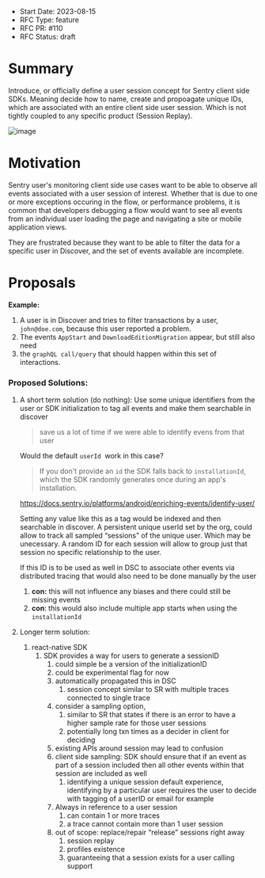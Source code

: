 - Start Date: 2023-08-15
- RFC Type: feature
- RFC PR: #110
- RFC Status: draft

# Summary

Introduce, or officially define a user session concept for Sentry client side SDKs. Meaning decide how to name, create and propoagate unique IDs,
which are associated with an entire client side user session. Which is not tightly coupled to any specific product (Session Replay).

![image](https://github.com/getsentry/rfcs/assets/47563310/b1d52974-4c4f-424d-a2c4-509e0d670294)


# Motivation

Sentry user's monitoring client side use cases want to be able to observe all events associated with a user session of interest.
Whether that is due to one or more exceptions occuring in the flow, or performance problems, it is common that developers debugging a flow
would want to see all events from an individual user loading the page and navigating a site or mobile application views. 

They are frustrated because they want to be able to filter the data for a specific user in Discover, 
and the set of events available are incomplete.

# Proposals

**Example:**

1. A user is in Discover and tries to filter transactions by a user, `john@doe.com`, because this user reported a problem.
2. The events `AppStart` and `DownloadEditionMigration` appear, but still also need
3. the `graphQL call/query` that should happen within this set of interactions.

### Proposed Solutions:

1. A short term solution (do nothing): Use some unique identifiers from the user or SDK initialization to tag all events and make them
   searchable in discover
    
    > save us a lot of time if we were able to identify evens from that user
    > 
    
    Would the default `userId`  work in this case?
    
    > If you don't provide an `id` the SDK falls back to `installationId`, which the SDK randomly generates once during an app's installation.
    > 
    
    https://docs.sentry.io/platforms/android/enriching-events/identify-user/
    
    Setting any value like this as a tag would be indexed and then searchable in discover. A persistent unique userId set by the org,
    could allow to track all sampled “sessions” of the unique user. Which may be unecessary. A random ID for each session will allow
    to group just that session no specific relationship to the user.
    
    If this ID is to be used as well in DSC to associate other events via distributed tracing that would also need to be done manually
    by the user
    
    1. **con:** this will not influence any biases and there could still be missing events
    2. **con**: this would also include multiple app starts when using the `installationId`

2. Longer term solution: 
    1. react-native SDK
        1. SDK provides a way for users to generate a sessionID 
            1. could simple be a version of the initializationID
            2. could be experimental flag for now
            3. automatically propagated this in DSC
                1. session concept similar to SR with multiple traces connected to single trace
            4. consider a sampling option, 
                1. similar to SR that states if there is an error to have a higher sample rate for those user sessions
                2. potentially long txn times as a decider in client for deciding
            5. existing APIs around session may lead to confusion
            6. client side sampling:  SDK should ensure that if an event as part of a session included then all other events within
               that session are included as well
                1. identifying a unique session default experience, identifying by a particular user requires the user to decide with
                   tagging of a userID or email for example
            8. Always in reference to a user session
                1. can contain 1 or more traces
                2. a trace cannot contain more than 1 user session
            9. out of scope: replace/repair “release” sessions right away
                1. session replay 
                2. profiles existence
                3. guaranteeing that a session exists for a user calling support
